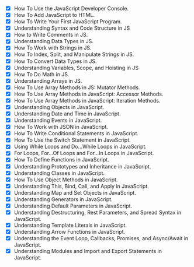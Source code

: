 - [x] How To Use the JavaScript Developer Console.
- [x] How To Add JavaScript to HTML.
- [x] How To Write Your First JavaScript Program.
- [x] Understanding Syntax and Code Structure in JS
- [x] How to Write Comments in JS.
- [x] Understanding Data Types in JS.
- [x] How To Work with Strings in JS.
- [x]  How To Index, Split, and Manipulate Strings in JS.
- [x]  How To Convert Data Types in JS.
- [x]  Understanding Variables, Scope, and Hoisting in JS
- [x]  How To Do Math in JS.
- [x]  Understanding Arrays in JS.
- [x]  How To Use Array Methods in JS: Mutator Methods.
- [x]  How To Use Array Methods in JavaScript: Accessor Methods.
- [x]  How To Use Array Methods in JavaScript: Iteration Methods.
- [x]  Understanding Objects in JavaScript.
- [x]  Understanding Date and Time in JavaScript.
- [x]  Understanding Events in JavaScript.
- [x] How To Work with JSON in JavaScript.
- [x]  How To Write Conditional Statements in JavaScript.
- [x]  How To Use the Switch Statement in JavaScript.
- [x]  Using While Loops and Do...While Loops in JavaScript.
- [x]  For Loops, For...Of Loops and For...In Loops in JavaScript.
- [x]  How To Define Functions in JavaScript.
- [x]  Understanding Prototypes and Inheritance in JavaScript.
- [x]  Understanding Classes in JavaScript.
- [x]  How To Use Object Methods in JavaScript.
- [x]  Understanding This, Bind, Call, and Apply in JavaScript.
- [x]  Understanding Map and Set Objects in JavaScript.
- [x]  Understanding Generators in JavaScript.
- [x] Understanding Default Parameters in JavaScript.
- [x] Understanding Destructuring, Rest Parameters, and Spread Syntax in JavaScript.
- [x] Understanding Template Literals in JavaScript.
- [x] Understanding Arrow Functions in JavaScript.
- [x] Understanding the Event Loop, Callbacks, Promises, and Async/Await in JavaScript.
- [x] Understanding Modules and Import and Export Statements in JavaScript.
